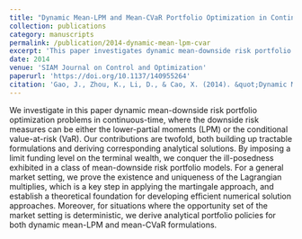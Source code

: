 ```yaml
---
title: "Dynamic Mean-LPM and Mean-CVaR Portfolio Optimization in Continuous-Time"
collection: publications
category: manuscripts
permalink: /publication/2014-dynamic-mean-lpm-cvar
excerpt: 'This paper investigates dynamic mean-downside risk portfolio optimization using lower-partial moments (LPM) and conditional value-at-risk (CVaR), providing tractable formulations and analytical solutions.'
date: 2014
venue: 'SIAM Journal on Control and Optimization'
paperurl: 'https://doi.org/10.1137/140955264'
citation: 'Gao, J., Zhou, K., Li, D., & Cao, X. (2014). &quot;Dynamic Mean-LPM and Mean-CVaR Portfolio Optimization in Continuous-Time.&quot; <i>SIAM Journal on Control and Optimization</i>.'
---
```


We investigate in this paper dynamic mean-downside risk portfolio optimization problems in continuous-time, where the downside risk measures can be either the lower-partial moments (LPM) or the conditional value-at-risk (VaR). Our contributions are twofold, both building up tractable formulations and deriving corresponding analytical solutions. By imposing a limit funding level on the terminal wealth, we conquer the ill-posedness exhibited in a class of mean-downside risk portfolio models. For a general market setting, we prove the existence and uniqueness of the Lagrangian multiplies, which is a key step in applying the martingale approach, and establish a theoretical foundation for developing efficient numerical solution approaches. Moreover, for situations where the opportunity set of the market setting is deterministic, we derive analytical portfolio policies for both dynamic mean-LPM and mean-CVaR formulations.